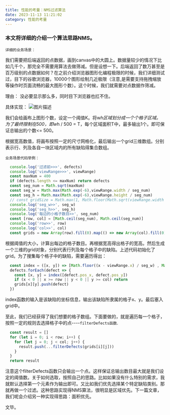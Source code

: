 ```yaml
---
title: 性能的考量：NMS过滤算法
date: 2023-11-13 11:21:02
category: 性能的考量
---
```


### 本文将详细的介绍一个算法思路NMS。

`详细的业务场景：`

我们需要把后端返回的点数据，画到canvas中的大圆上。数据量较少的情况下比如几千个，那完全不需要用算法去做筛减。但是设想一下。后端返回了数万甚至是百万级别的点数据如何？在之前介绍浏览器图形化编程极限的时候，我们详细测试过，目下的谷歌浏览器，10000个图形绘制几近极限（注意,是需要支持拖拽缩放等操作时页面流畅的最大图形个数）。这个时候，我们就需要对点数据作筛减。

理由： 没必要显示那么多，同时目下浏览器也扛不住。

具体实现：
<img src="/img/性能考量nms.jpg" alt="图片描述">

我们会给画布上图形个数，设定一个阈值K。将w*h区域划分成一个个格子区域。为了最终限制在500，即w*h / 500 = T，每个区域面积T中，最多输出1个。即可保证总输出的个数<= 500。

根据宽高数值，将画布按照一定的尺寸网格化，最后输出一个grid三维数组。分别表示行、列及各自一块区域内的所有缺陷得集合数组。

`业务场景代码举例：`
```javascript
  console.log('过滤前>>>', defects)
  console.log('viewRange>>>', viewRange)
  const maxNum = 400
  if (defects.length <= maxNum) return defects
  const seg_num = Math.sqrt(maxNum)
  const seg_w = Math.max(Math.exp(-6),viewRange.width / seg_num)
  const seg_h = Math.max(Math.exp(-6),viewRange.height / seg_num)
  // const gridSize = Math.max(1, Math.floor(Math.sqrt(viewRange.width * viewRange.height / maxNum)))
  console.log('seg_w>>', seg_w)
  console.log('seg_h>>', seg_h)
  console.log('每边的小格子数目>>', seg_num)
  const [row, col] = [Math.ceil(seg_num), Math.ceil(seg_num)]
  console.log('row>>', row)
  console.log('col>>', col)
  const grids = new Array(row).fill(0).map(() => new Array(col).fill(0).map(() => []))
```

根据阈值的大小，计算出每边的格子数目。再根据宽高得出格子的宽高。然后生成一个三维的grid对象，分别代表行列及每个格子中的缺陷。上述代码初始化了grid。为了搜集每个格子中的缺陷，需要遍历得出：
```javascript
  const index = ([x, y]) => [Math.floor((x - viewRange.x) / seg_w) , Math.floor((y - viewRange.y) / seg_h)]
  defects.forEach(defect => {
    const [x, y] = index([defect.pos_x, defect.pos_y])
    if (x < 0 || x >= row || y < 0 || y >= col) return
    grids[x][y].push(defect)
  })
```

index函数的输入是该缺陷的坐标信息，输出该缺陷所隶属的格子x、y。最后塞入grid中。

至此，我们已经获得了我们想要的格子数组。下面要做的，就是遍历每一个格子，按照一定的规则去选择格子中的点----`filterDefects函数`.

```javascript
  const result = []
  for (let i = 0; i < row; i++) {
    for (let j = 0; j < col; j++) {
      result.push(...filterDefects(grids[i][j]))
    }
  }
  return result
```
注意这个filterDefects函数只会输出一个点。这样保证总输出数目最大就是我们设定的阈值数。关于如何选取，按照自己的思路。比如如果没有什么特别的需求，我就默认选择第一个元素作为输出即可。又比如我们优先选择某个特定缺陷类别。那就再做一个过滤。这种思路实现得NMS算法，很明显是区域优先。下一篇文章，我们呢会介绍另一种实现得思路：面积优先。

文毕。


